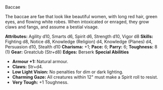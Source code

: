 Baccae

The baccae are fae that look like beautiful women, with long red
hair, green eyes, and flowing white robes. When intoxicated or enraged,
they grow claws and fangs, and assume a bestial visage.

**Attributes:** Agility d10, Smarts d6, Spirit d6, Strength d10, Vigor
d8
**Skills:** Fighting d8, Notice d8, Knowledge (Religion) d4, Knowledge
(Planes) d4, Persuasion d10, Stealth d10
**Charisma:** +1; **Pace:** 6; **Parry:** 6; **Toughness:** 8 (1)
**Gear:** Greatclub (Str+d8)
**Edges:** Berserk
**Special Abilities**
- **Armour +1:** Natural armour.
- **Claws:** Str+d4.
- **Low Light Vision:** No penalties for dim or dark lighting.
- **Charming Gaze:** All creatures within 12" must make a Spirit roll
to resist.
- **Very Tough:** +1 Toughness.

